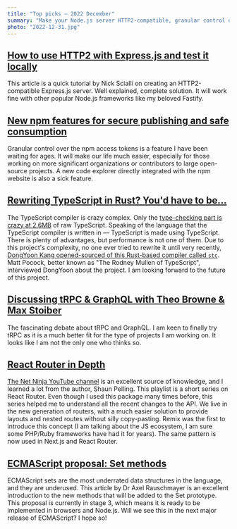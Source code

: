 ```yaml
---
title: "Top picks — 2022 December"
summary: "Make your Node.js server HTTP2-compatible, granular control over npm access tokens just landed, Rust-based TypeScript compiler, GraphQL vs tRPC, "
photo: "2022-12-31.jpg"
---
```


## [How to use HTTP2 with Express.js and test it locally](https://typeofnan.dev/how-to-use-http2-with-express/)

This article is a quick tutorial by Nick Scialli on creating an HTTP2-compatible Express.js server. Well explained, complete solution. It will work fine with other popular Node.js frameworks like my beloved Fastify.

## [New npm features for secure publishing and safe consumption](https://github.blog/2022-12-06-new-npm-features-for-secure-publishing-and-safe-consumption/)

Granular control over the npm access tokens is a feature I have been waiting for ages. It will make our life much easier, especially for those working on more significant organizations or contributors to large open-source projects. A new code explorer directly integrated with the npm website is also a sick feature.

## [Rewriting TypeScript in Rust? You'd have to be...](https://www.totaltypescript.com/rewriting-typescript-in-rust)

The TypeScript compiler is crazy complex. Only the [type-checking part is crazy at 2.6MB](https://github.com/microsoft/TypeScript/blob/main/src/compiler/checker.ts) of raw TypeScript. Speaking of the language that the TypeScript compiler is written in — TypeScript is made using TypeScript. There is plenty of advantages, but performance is not one of them. Due to this project's complexity, no one ever tried to rewrite it until very recently, [DongYoon Kang opened-sourced of this Rust-based compiler called `stc`](https://github.com/dudykr/stc). Matt Pocock, better known as "The Rodney Mullen of TypeScript", interviewed DongYoon about the project. I am looking forward to the future of this project.

## [Discussing tRPC & GraphQL with Theo Browne & Max Stoiber](https://youtu.be/2-407yO8nEU)

The fascinating debate about tRPC and GraphQL. I am keen to finally try tRPC as it is a much better fit for the type of projects I am working on. It looks like I am not the only one who thinks so.

## [React Router in Depth](https://www.youtube.com/playlist?list=PL4cUxeGkcC9iVKmtNuCeIswnQ97in2GGf)

[The Net Ninja YouTube channel](https://www.youtube.com/@NetNinja/about) is an excellent source of knowledge, and I learned a lot from the author, Shaun Pelling. This playlist is a short series on React Router. Even though I used this package many times before, this series helped me to understand all the recent changes to the API. We live in the new generation of routers, with a much easier solution to provide layouts and nested routes without silly copy-pasting. Remix was the first to introduce this concept (I am talking about the JS ecosystem, I am sure some PHP/Ruby frameworks have had it for years). The same pattern is now used in Next.js and React Router.

## [ECMAScript proposal: Set methods](https://2ality.com/2022/12/set-methods.html)

ECMAScript sets are the most underrated data structures in the language, and they are underused. This article by Dr Axel Rauschmayer is an excellent introduction to the new methods that will be added to the Set prototype. This proposal is currently in stage 3, which means it is ready to be implemented in browsers and Node.js. Will we see this in the next major release of ECMAScript? I hope so!
